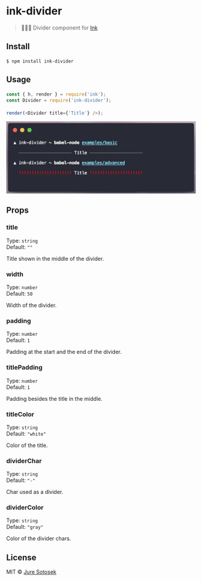 # ink-divider

> 👩🏼‍🎨 Divider component for [Ink](https://github.com/vadimdemedes/ink)

## Install

```
$ npm install ink-divider
```

## Usage

```js
const { h, render } = require('ink');
const Divider = require('ink-divider');

render(<Divider title={'Title'} />);
```

<img src="media/example.png" width="720">

## Props

### title

Type: `string`<br>
Default: `""`

Title shown in the middle of the divider.

### width

Type: `number`<br>
Default: `50`

Width of the divider.

### padding

Type: `number`<br>
Default: `1`

Padding at the start and the end of the divider.

### titlePadding

Type: `number`<br>
Default: `1`

Padding besides the title in the middle.

### titleColor

Type: `string`<br>
Default: `"white"`

Color of the title.

### dividerChar

Type: `string`<br>
Default: `"-"`

Char used as a divider.

### dividerColor

Type: `string`<br>
Default: `"gray"`

Color of the divider chars.

## License

MIT © [Jure Sotosek](https://github.com/JureSotosek)
